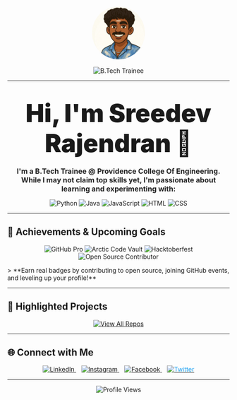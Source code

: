 <!-- Profile README for sreedevrajendran -->

<p align="center">
  <img src="profile.jpg" width="120" height="120" style="border-radius:50%" alt="Profile Photo" />
</p>

<p align="center">
  <img src="https://img.shields.io/badge/B.Tech%20Trainee-Providence%20College%20of%20Engineering-blue" alt="B.Tech Trainee" />
</p>

---

<div align="center">

# <span style="font-weight:900; font-size:2em;">Hi, I'm Sreedev Rajendran 👋</span>

**<span style="font-size:1.15em; font-weight:bold; color:#222;">I'm a B.Tech Trainee @ Providence College Of Engineering. While I may not claim top skills yet, I'm passionate about learning and experimenting with:</span>**

</div>

<p align="center">
  <img src="https://cdn.jsdelivr.net/gh/devicons/devicon/icons/python/python-original.svg" width="40" alt="Python" />
  <img src="https://cdn.jsdelivr.net/gh/devicons/devicon/icons/java/java-original.svg" width="40" alt="Java" />
  <img src="https://cdn.jsdelivr.net/gh/devicons/devicon/icons/javascript/javascript-original.svg" width="40" alt="JavaScript" />
  <img src="https://cdn.jsdelivr.net/gh/devicons/devicon/icons/html5/html5-original.svg" width="40" alt="HTML" />
  <img src="https://cdn.jsdelivr.net/gh/devicons/devicon/icons/css3/css3-original.svg" width="40" alt="CSS" />
</p>

---

## 🏅 Achievements & Upcoming Goals

<p align="center">
  <img src="https://img.shields.io/badge/GitHub%20Pro-Goal-blue?style=for-the-badge" alt="GitHub Pro" />
  <img src="https://img.shields.io/badge/Arctic%20Code%20Vault-Goal-blue?style=for-the-badge" alt="Arctic Code Vault" />
  <img src="https://img.shields.io/badge/Hacktoberfest-2025%20Goal-orange?style=for-the-badge" alt="Hacktoberfest" />
  <img src="https://img.shields.io/badge/Open%20Source%20Contributor-Goal-blue?style=for-the-badge" alt="Open Source Contributor" />
</p>
> **Earn real badges by contributing to open source, joining GitHub events, and leveling up your profile!**

---

## 🚀 Highlighted Projects

<p align="center">
  <a href="https://github.com/sreedevrajendran?tab=repositories">
    <img src="https://img.shields.io/badge/View%20All%20Repositories-Click%20Here-green?logo=github" alt="View All Repos"/>
  </a>
</p>

---

## 🌐 Connect with Me

<p align="center">
  <a href="https://www.linkedin.com/in/sreedev-rajendran-3296b5321?utm_source=share&utm_campaign=share_via&utm_content=profile&utm_medium=android_app" target="_blank">
    <img src="https://cdn.jsdelivr.net/gh/devicons/devicon/icons/linkedin/linkedin-original.svg" width="40" alt="LinkedIn" />
  </a>
  &nbsp;&nbsp;
  <a href="https://www.instagram.com/sreedev.me?igsh=Yno5NGk4aTFncDN3" target="_blank">
    <img src="https://cdn.jsdelivr.net/gh/simple-icons/simple-icons/icons/instagram.svg" width="40" alt="Instagram" />
  </a>
  &nbsp;&nbsp;
  <a href="https://www.facebook.com/share/1BAWWQskDa/" target="_blank">
    <img src="https://cdn.jsdelivr.net/gh/devicons/devicon/icons/facebook/facebook-original.svg" width="40" alt="Facebook" />
  </a>
  &nbsp;&nbsp;
  <a href="https://x.com/HeyItsSreedev?t=2w5-nMS8gX4CCms-AouJAg&s=08" target="_blank">
    <img src="https://cdn.jsdelivr.net/gh/simple-icons/simple-icons/icons/twitter.svg" width="40" style="color:#1da1f2;" alt="Twitter" />
  </a>
</p>

---

<p align="center">
  <img src="https://komarev.com/ghpvc/?username=sreedevrajendran&style=flat-square" alt="Profile Views"/>
</p>
